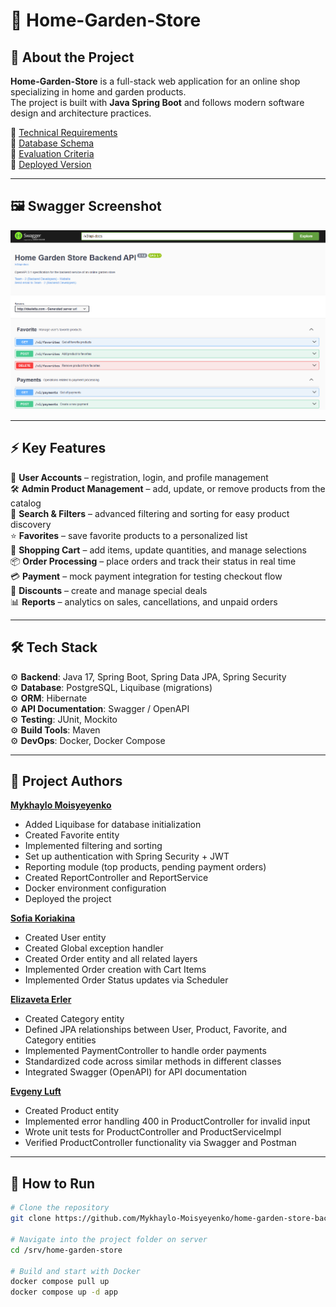 # 🏡 Home-Garden-Store

## 📖 About the Project
**Home-Garden-Store** is a full-stack web application for an online shop specializing in home and garden products.  
The project is built with **Java Spring Boot** and follows modern software design and architecture practices.

📌 [Technical Requirements](https://docs.google.com/document/d/1Xn41eFhdYAJVYzRucsNwpbLJ5lNxdvpfx__SZf5DwXA/edit?tab=t.0)  
📌 [Database Schema](https://drive.google.com/file/d/1NRoV9nKvoDe3pPekVjBC2s2S0MoK8C3I/view)  
📌 [Evaluation Criteria](https://docs.google.com/spreadsheets/d/16ANenVRBsCD-a21MtOQfWgFvxrI5oclL/edit?gid=513598127#gid=513598127)  
📌 [Deployed Version](http://idealetta.com/swagger-ui/index.html)

---

## 🖼️ Swagger Screenshot
![Main Page](src/main/static/screenshot.png)

---

## ⚡ Key Features

👤 **User Accounts** – registration, login, and profile management  
🛠️ **Admin Product Management** – add, update, or remove products from the catalog  
🔎 **Search & Filters** – advanced filtering and sorting for easy product discovery  
⭐ **Favorites** – save favorite products to a personalized list  
🛒 **Shopping Cart** – add items, update quantities, and manage selections  
📦 **Order Processing** – place orders and track their status in real time  
💳 **Payment** – mock payment integration for testing checkout flow  
🎁 **Discounts** – create and manage special deals  
📊 **Reports** – analytics on sales, cancellations, and unpaid orders


---

## 🛠 Tech Stack
⚙️ **Backend**: Java 17, Spring Boot, Spring Data JPA, Spring Security  
⚙️ **Database**: PostgreSQL, Liquibase (migrations)  
⚙️ **ORM**: Hibernate  
⚙️ **API Documentation**: Swagger / OpenAPI  
⚙️ **Testing**: JUnit, Mockito  
⚙️ **Build Tools**: Maven  
⚙️ **DevOps**: Docker, Docker Compose

---

## 👥 Project Authors

**[Mykhaylo Moisyeyenko](https://github.com/Mykhaylo-Moisyeyenko)**
- Added Liquibase for database initialization
- Created Favorite entity
- Implemented filtering and sorting
- Set up authentication with Spring Security + JWT
- Reporting module (top products, pending payment orders)
- Created ReportController and ReportService
- Docker environment configuration
- Deployed the project

**[Sofia Koriakina](https://github.com/sofia-kor)**
- Created User entity
- Created Global exception handler
- Created Order entity and all related layers
- Implemented Order creation with Cart Items
- Implemented Order Status updates via Scheduler

**[Elizaveta Erler](https://github.com/Elizaveta-Erler)** 
- Created Category entity
- Defined JPA relationships between User, Product, Favorite, and Category entities
- Implemented PaymentController to handle order payments
- Standardized code across similar methods in different classes
- Integrated Swagger (OpenAPI) for API documentation

**[Evgeny Luft](https://github.com/EvgenyLuft)**
- Created Product entity
- Implemented error handling 400 in ProductController for invalid input
- Wrote unit tests for ProductController and ProductServiceImpl
- Verified ProductController functionality via Swagger and Postman

---

## 🚀 How to Run
```bash
# Clone the repository
git clone https://github.com/Mykhaylo-Moisyeyenko/home-garden-store-backend.git

# Navigate into the project folder on server
cd /srv/home-garden-store

# Build and start with Docker
docker compose pull up
docker compose up -d app